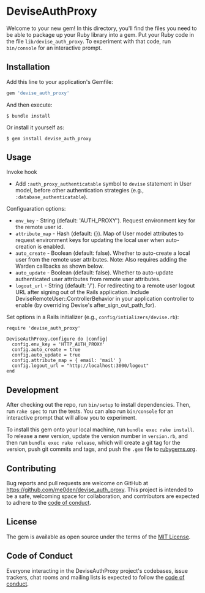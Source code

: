 # DeviseAuthProxy

Welcome to your new gem! In this directory, you'll find the files you need to be able to package up your Ruby library into a gem. Put your Ruby code in the file `lib/devise_auth_proxy`. To experiment with that code, run `bin/console` for an interactive prompt.

## Installation

Add this line to your application's Gemfile:

```ruby
gem 'devise_auth_proxy'
```

And then execute:

    $ bundle install

Or install it yourself as:

    $ gem install devise_auth_proxy

## Usage

Invoke hook 
* Add `:auth_proxy_authenticatable` symbol to `devise` statement in User model, before other authentication strategies (e.g., `:database_authenticatable`).

Configuaration options:
* `env_key` - String (default: 'AUTH_PROXY'). Request environment key for the remote user id.
* `attribute_map` - Hash (default: {}). Map of User model attributes to request environment keys for updating the local user when auto-creation is enabled.
* `auto_create` - Boolean (default: false). Whether to auto-create a local user from the remote user attributes. Note: Also requires adding the Warden callbacks as shown below.
* `auto_update` - Boolean (default: false). Whether to auto-update authenticated user attributes from remote user attributes.
* `logout_url` - String (default: '/'). For redirecting to a remote user logout URL after signing out of the Rails application. Include DeviseRemoteUser::ControllerBehavior in your application controller to enable (by overriding Devise's after_sign_out_path_for).


Set options in a Rails initializer (e.g., `config/intializers/devise.rb`):

```
require 'devise_auth_proxy'

DeviseAuthProxy.configure do |config|
  config.env_key = 'HTTP_AUTH_PROXY'
  config.auto_create = true
  config.auto_update = true
  config.attribute_map = { email: 'mail' }
  config.logout_url = "http://localhost:3000/logout"
end
```


## Development

After checking out the repo, run `bin/setup` to install dependencies. Then, run `rake spec` to run the tests. You can also run `bin/console` for an interactive prompt that will allow you to experiment.

To install this gem onto your local machine, run `bundle exec rake install`. To release a new version, update the version number in `version.rb`, and then run `bundle exec rake release`, which will create a git tag for the version, push git commits and tags, and push the `.gem` file to [rubygems.org](https://rubygems.org).

## Contributing

Bug reports and pull requests are welcome on GitHub at https://github.com/me0den/devise_auth_proxy. This project is intended to be a safe, welcoming space for collaboration, and contributors are expected to adhere to the [code of conduct](https://github.com/me0den/devise_auth_proxy/blob/master/CODE_OF_CONDUCT.md).


## License

The gem is available as open source under the terms of the [MIT License](https://opensource.org/licenses/MIT).

## Code of Conduct

Everyone interacting in the DeviseAuthProxy project's codebases, issue trackers, chat rooms and mailing lists is expected to follow the [code of conduct](https://github.com/me0den/devise_auth_proxy/blob/master/CODE_OF_CONDUCT.md).
